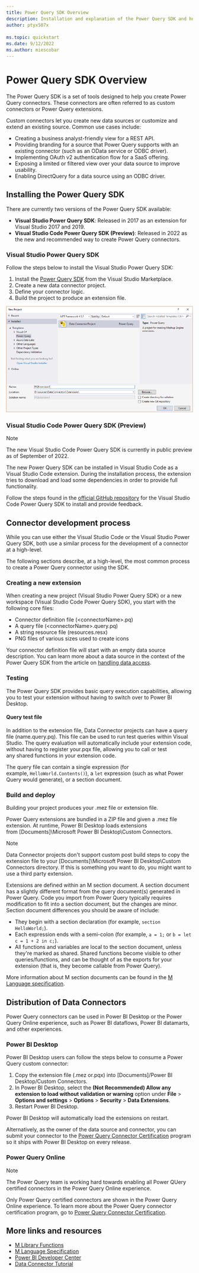 ```yaml
---
title: Power Query SDK Overview
description: Installation and explanation of the Power Query SDK and how to use Custom Connectors
author: ptyx507x

ms.topic: quickstart
ms.date: 9/12/2022
ms.author: miescobar
---
```


# Power Query SDK Overview

The Power Query SDK is a set of tools designed to help you create Power Query connectors. These connectors are often referred to as custom connectors or Power Query extensions.

Custom connectors let you create new data sources or customize and extend an existing source. Common use cases include:

* Creating a business analyst-friendly view for a REST API.
* Providing branding for a source that Power Query supports with an existing connector (such as an OData service or ODBC driver).
* Implementing OAuth v2 authentication flow for a SaaS offering.
* Exposing a limited or filtered view over your data source to improve usability.
* Enabling DirectQuery for a data source using an ODBC driver.

## Installing the Power Query SDK

There are currently two versions of the Power Query SDK available:

* **Visual Studio Power Query SDK**: Released in 2017 as an extension for Visual Studio 2017 and 2019.
* **Visual Studio Code Power Query SDK (Preview)**: Released in 2022 as the new and recommended way to create Power Query connectors.

### Visual Studio Power Query SDK

Follow the steps below to install the Visual Studio Power Query SDK:

1. Install the [Power Query SDK](https://aka.ms/powerquerysdk) from the Visual Studio Marketplace.
2. Create a new data connector project.
3. Define your connector logic.
4. Build the project to produce an extension file.

![Preview Feature.](images/newProject.png)

### Visual Studio Code Power Query SDK (Preview)

>[!NOTE]
>The new Visual Studio Code Power Query SDK is currently in public preview as of September of 2022.

The new Power Query SDK can be installed in Visual Studio Code as a Visual Studio Code extension. During the installation process, the extension tries to download and load some dependencies in order to provide full functionality.

Follow the steps found in the [official GitHub repository](https://github.com/Microsoft/vscode-powerquery-sdk) for the Visual Studio Code Power Query SDK to install and provide feedback.

## Connector development process

While you can use either the Visual Studio Code or the Visual Studio Power Query SDK, both use a similar process for the development of a connector at a high-level.

The following sections describe, at a high-level, the most common process to create a Power Query connector using the SDK.

### Creating a new extension

When creating a new project (Visual Studio Power Query SDK) or a new workspace (Visual Studio Code Power Query SDK), you start with the following core files:

* Connector definition file (\<connectorName>.pq)
* A query file (\<connectorName>.query.pq)
* A string resource file (resources.resx)
* PNG files of various sizes used to create icons

Your connector definition file will start with an empty data source description. You can learn more about a data source in the context of the Power Query SDK from the article on [handling data access](HandlingDataAccess.md#data-source-kind).

### Testing

The Power Query SDK provides basic query execution capabilities, allowing you to test your extension without having to switch over to Power BI Desktop.

#### Query test file

In addition to the extension file, Data Connector projects can have a query file (name.query.pq). This file can be used to run test queries within Visual Studio. The query evaluation will automatically include your extension code, without having to register your.pqx file, allowing you to call or test any shared functions in your extension code.

The query file can contain a single expression (for example, `HelloWorld.Contents()`), a `let` expression (such as what Power Query would generate), or a section document.

### Build and deploy

Building your project produces your .mez file or extension file.

Power Query extensions are bundled in a ZIP file and given a .mez file extension. At runtime, Power BI Desktop loads extensions from [Documents]\Microsoft Power BI Desktop\Custom Connectors.

>[!NOTE]
> Data Connector projects don't support custom post build steps to copy the extension file to your [Documents]\Microsoft Power BI Desktop\Custom Connectors directory. If this is something you want to do, you might want to use a third party extension.

Extensions are defined within an M section document. A section document has a slightly different format from the query document(s) generated in Power Query. Code you import from Power Query typically requires modification to fit into a section document, but the changes are minor. Section document differences you should be aware of include:

* They begin with a section declaration (for example, `section HelloWorld;`).
* Each expression ends with a semi-colon (for example, `a = 1;` or `b = let c = 1 + 2 in c;`).
* All functions and variables are local to the section document, unless they're marked as shared. Shared functions become visible to other queries/functions, and can be thought of as the exports for your extension (that is, they become callable from Power Query).

More information about M section documents can be found in the [M Language specification](/powerquery-m/m-spec-sections).

## Distribution of Data Connectors

Power Query connectors can be used in Power BI Desktop or the Power Query Online experience, such as Power BI dataflows, Power BI datamarts, and other experiences.

### Power BI Desktop

Power BI Desktop users can follow the steps below to consume a Power Query custom connector:

1. Copy the extension file (.mez or.pqx) into [Documents]/Power BI Desktop/Custom Connectors.
2. In Power BI Desktop, select the **(Not Recommended) Allow any extension to load without validation or warning** option under **File** > **Options and settings** > **Options** > **Security** > **Data Extensions**.
3. Restart Power BI Desktop.

Power BI Desktop will automatically load the extensions on restart.

Alternatively, as the owner of the data source and connector, you can submit your connector to the [Power Query Connector Certification](ConnectorCertification.md) program so it ships with Power BI Desktop on every release.

### Power Query Online

>[!NOTE]
>The Power Query team is working hard towards enabling all Power QUery certified connectors in the Power Query Online experience.

Only Power Query certified connectors are shown in the Power Query Online experience. To learn more about the Power Query connector certification program, go to [Power Query Connector Certification](ConnectorCertification.md).

## More links and resources

* [M Library Functions](/powerquery-m/power-query-m-function-reference)
* [M Language Specification](/powerquery-m/power-query-m-language-specification)
* [Power BI Developer Center](https://powerbi.microsoft.com/developers/)
* [Data Connector Tutorial](samples/TripPin/README.md)
